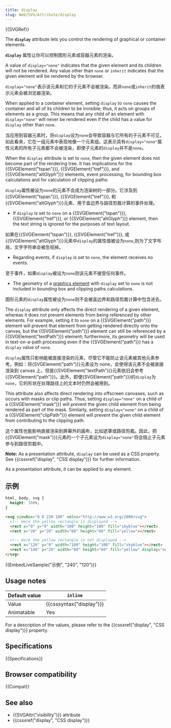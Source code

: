 ```yaml
---
title: display
slug: Web/SVG/Attribute/display
---
```

{{SVGRef}}

The **`display`** attribute lets you control the rendering of graphical or container elements.

**`display`** 属性让你可以控制图形元素或容器元素的渲染。

A value of `display="none"` indicates that the given element and its children will not be rendered. Any value other than `none` or `inherit` indicates that the given element will be rendered by the browser.

`display="none"`表示该元素和它的子元素不会被渲染。而非`none`或`inherit`的值表示元素会被浏览器渲染。

When applied to a container element, setting `display` to `none` causes the container and all of its children to be invisible; thus, it acts on groups of elements as a group. This means that any child of an element with `display="none"` will never be rendered even if the child has a value for `display` other than `none`.

当应用到容器元素时，将`display`设为`none`会导致容器与它所有的子元素不可见，如此看来，它在一组元素中表现地像一个元素组。这表示具有`display="none"`属性元素的所有子元素都不会被渲染，即使子元素的`display`并不是`none`。

When the `display` attribute is set to `none`, then the given element does not become part of the rendering tree. It has implications for the {{SVGElement("tspan")}}, {{SVGElement("tref")}}, and {{SVGElement("altGlyph")}} elements, event processing, for bounding box calculations and for calculation of clipping paths:

`display`属性被设为`none`的元素不会成为渲染树的一部分。它涉及到{{SVGElement("tspan")}}, {{SVGElement("tref")}}, 和 {{SVGElement("altGlyph")}}元素、用于盒边界与路径剪裁计算的事件处理。

- If `display` is set to `none` on a {{SVGElement("tspan")}}, {{SVGElement("tref")}}, or {{SVGElement("altGlyph")}} element, then the text string is ignored for the purposes of text layout.

如果在{{SVGElement("tspan")}}, {{SVGElement("tref")}}, 或{{SVGElement("altGlyph")}}元素中`display`的属性值被设为`none`,则为了文字布局，文字字符串会被忽视掉。

- Regarding events, if `display` is set to `none`, the element receives no events.

至于事件，如果`display`被设为`none`则该元素不接受任何事件。

- The geometry of a [graphics element](/zh-CN/docs/Web/SVG/Element#Graphics_elements) with `display` set to `none` is not included in bounding box and clipping paths calculations.

图形元素的`display`属性被设为`none`则不会被盒边界和路径剪裁计算中包含进去。

The `display` attribute only affects the direct rendering of a given element, whereas it does not prevent elements from being referenced by other elements. For example, setting it to `none` on a {{SVGElement("path")}} element will prevent that element from getting rendered directly onto the canvas, but the {{SVGElement("path")}} element can still be referenced by a {{SVGElement("textPath")}} element; furthermore, its geometry will be used in text-on-a-path processing even if the {{SVGElement("path")}} has a `display` value of `none`.

`display`属性只影响能被直接渲染的元素，尽管它不能防止该元素被其他元素参考。例如：将{SVGElement("path")}}元素设为 none，会使得该元素不会被直接渲染到 canvas 上，但是{{SVGElement("textPath")}}元素依旧会参考{{SVGElement("path")}}。此外，即便{SVGElement("path")}}的`display`为`none`，它的形状在处理路径上的文本时仍然会被用到。

This attribute also affects direct rendering into offscreen canvases, such as occurs with masks or clip paths. Thus, setting `display="none"` on a child of a {{SVGElement("mask")}} will prevent the given child element from being rendered as part of the mask. Similarly, setting `display="none"` on a child of a {{SVGElement("clipPath")}} element will prevent the given child element from contributing to the clipping path.

这个属性也能影响直接渲染到屏幕外的画布，比如遮罩或路径剪裁。因此，把{{SVGElement("mask")}}元素的一个子元素设为`display="none"`将会阻止子元素参与到路径剪裁中。

**Note:** As a presentation attribute, `display` can be used as a CSS property. See {{cssxref("display", "CSS display")}} for further information.

As a presentation attribute, it can be applied to any element.

## 示例

```css hidden
html, body, svg {
  height: 100%;
}
```

```html
<svg viewBox="0 0 220 100" xmlns="http://www.w3.org/2000/svg">
  <!-- Here the yellow rectangle is displayed -->
  <rect x="0" y="0" width="100" height="100" fill="skyblue"></rect>
  <rect x="20" y="20" width="60" height="60" fill="yellow"></rect>

  <!-- Here the yellow rectangle is not displayed -->
  <rect x="120" y="0" width="100" height="100" fill="skyblue"></rect>
  <rect x="140" y="20" width="60" height="60" fill="yellow" display="none"></rect>
</svg>
```

{{EmbedLiveSample("示例", "240", "120")}}

## Usage notes

| Default value | `inline`                         |
| ------------- | -------------------------------- |
| Value         | {{csssyntax("display")}} |
| Animatable    | Yes                              |

For a description of the values, please refer to the {{cssxref("display", "CSS display")}} property.

## Specifications

{{Specifications}}

## Browser compatibility

{{Compat}}

## See also

- {{SVGAttr("visibility")}} attribute
- {{cssxref("display", "CSS display")}}
